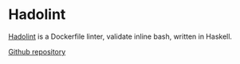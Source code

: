 # Hadolint

[Hadolint](https://www.hadolint.dev/install/) is a Dockerfile linter, validate inline bash, written in Haskell.

[Github repository](https://github.com/hadolint/hadolint)
